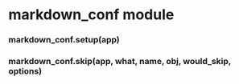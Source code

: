 # markdown_conf module

### markdown_conf.setup(app)

### markdown_conf.skip(app, what, name, obj, would_skip, options)
